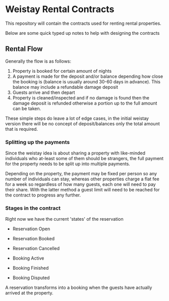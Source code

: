 # Weistay Rental Contracts

This repository will contain the contracts used for renting rental properties.

Below are some quick typed up notes to help with designing the contracts

## Rental Flow

Generally the flow is as follows:

1. Property is booked for certain amount of nights
2. A payment is made for the deposit and/or balance depending how close the booking is (balance is usually around 30-60 days in advance). This balance may include a refundable damage deposit
3. Guests arrive and then depart
4. Property is cleaned/inspected and if no damage is found then the damage deposit is refunded otherwise a portion up to the full amount can be taken.

These simple steps do leave a lot of edge cases, in the initial weistay version there will be no concept of deposit/balances only the total amount that is required.

### Splitting up the payments

Since the weistay idea is about sharing a property with like-minded individuals who at-least some of them should be strangers, the full payment for the property needs to be split up into multiple payments.

Depending on the property, the payment may be fixed per person so any number of individuals can stay, whereas other properties charge a flat fee for a week so regardless of how many guests, each one will need to pay their share. With the latter method a guest limit will need to be reached for the contract to progress any further.

### Stages in the contract

Right now we have the current 'states' of the reservation

 - Reservation Open
 - Reservation Booked
 - Reservation Cancelled
 
 - Booking Active
 - Booking Finished
 - Booking Disputed
 
A reservation transforms into a booking when the guests have actually arrived at the property.
 
[reservation-flow]: https://github.com/weistay/contracts/blob/master/documents/reservation-flow.png "Reservation Flow"